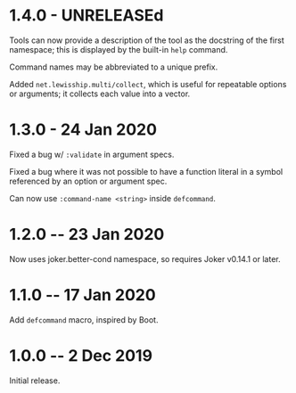 # 1.4.0 - UNRELEASEd

Tools can now provide a description of the tool as the docstring of the first namespace;
this is displayed by the built-in `help` command.

Command names may be abbreviated to a unique prefix.

Added `net.lewisship.multi/collect`, which is useful for repeatable options or arguments;
it collects each value into a vector.

# 1.3.0 - 24 Jan 2020

Fixed a bug w/ `:validate` in argument specs.

Fixed a bug where it was not possible to have a function literal in a symbol referenced by
an option or argument spec.

Can now use `:command-name <string>` inside `defcommand`.

# 1.2.0 -- 23 Jan 2020

Now uses joker.better-cond namespace, so requires Joker v0.14.1 or later.

# 1.1.0 -- 17 Jan 2020

Add `defcommand` macro, inspired by Boot.

# 1.0.0 -- 2 Dec 2019

Initial release.
